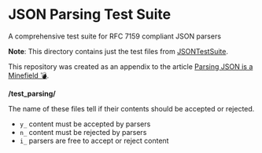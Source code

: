 # JSON Parsing Test Suite
A comprehensive test suite for RFC 7159 compliant JSON parsers

**Note**: This directory contains just the test files from [JSONTestSuite](https://github.com/nst/JSONTestSuite).

This repository was created as an appendix to the article [Parsing JSON is a Minefield 💣](http://seriot.ch/parsing_json.php).

**/test\_parsing/**

The name of these files tell if their contents should be accepted or rejected.

- `y_` content must be accepted by parsers
- `n_` content must be rejected by parsers
- `i_` parsers are free to accept or reject content
